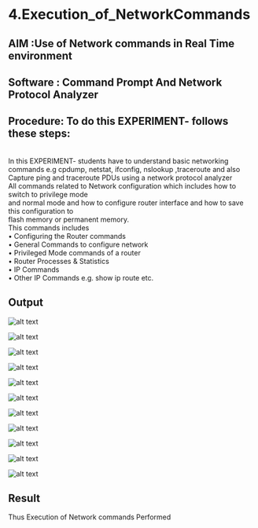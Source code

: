 # 4.Execution_of_NetworkCommands
## AIM :Use of Network commands in Real Time environment
## Software : Command Prompt And Network Protocol Analyzer
## Procedure: To do this EXPERIMENT- follows these steps:
<BR>
In this EXPERIMENT- students have to understand basic networking commands e.g cpdump, netstat, ifconfig, nslookup ,traceroute and also Capture ping and traceroute PDUs using a network protocol analyzer 
<BR>
All commands related to Network configuration which includes how to switch to privilege mode
<BR>
and normal mode and how to configure router interface and how to save this configuration to
<BR>
flash memory or permanent memory.
<BR>
This commands includes
<BR>
• Configuring the Router commands
<BR>
• General Commands to configure network
<BR>
• Privileged Mode commands of a router 
<BR>
• Router Processes & Statistics
<BR>
• IP Commands
<BR>
• Other IP Commands e.g. show ip route etc.
<BR>

## Output


![alt text](1.png)

![alt text](2.png)

![alt text](3.png)

![alt text](4.png)

![alt text](5.png)

![alt text](6.png)

![alt text](7.png)

![alt text](8.png)

![alt text](9.png)

![alt text](10.png)

![alt text](11.png)

## Result
Thus Execution of Network commands Performed 
